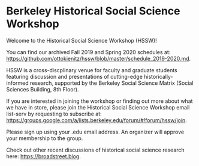 # Berkeley Historical Social Science Workshop 

Welcome to the Historical Social Science Workshop (HSSW)!

You can find our archived Fall 2019 and Spring 2020 schedules at: https://github.com/ottokienitz/hssw/blob/master/schedule_2019-2020.md.

HSSW is a cross-discplinary venue for faculty and graduate students featuring discussion and presentations of cutting-edge historically-informed research, supported by the Berkeley Social Science Matrix (Social Sciences Building, 8th Floor).

If you are interested in joining the workshop or finding out more about what we have in store, please join the Historical Social Science Workshop email list-serv by requesting to subscribe at: https://groups.google.com/a/lists.berkeley.edu/forum/#!forum/hssw/join.

Please sign up using your .edu email address. An organizer will approve your membership to the group.

Check out other recent discussions of historical social science research here: https://broadstreet.blog.
